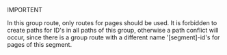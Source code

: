 IMPORTENT

In this group route, only routes for pages should be used.
It is forbidden to create paths for ID's in all paths of this group,
otherwise a path conflict will occur,
since there is a group route with a different name '[segment]-id's for pages of this segment.
